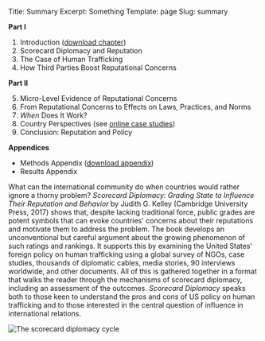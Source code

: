 Title: Summary
Excerpt: Something
Template: page
Slug: summary


<div class="row" markdown=1>

<div class="col-sm-4" markdown=1>

**Part I**

1. Introduction ([download chapter](/files/pdfs/Judith%20Kelley%2C%20Scorecard%20Diplomacy%2C%20Chapter%201.pdf))
2. Scorecard Diplomacy and Reputation
3. The Case of Human Trafficking
4. How Third Parties Boost Reputational Concerns

**Part II**

<ol start="5">
<li>Micro-Level Evidence of Reputational&nbsp;Concerns</li>
<li>From Reputational Concerns to Effects on Laws, Practices, and&nbsp;Norms</li>
<li><em>When</em> Does It&nbsp;Work?</li>
<li>Country Perspectives (see <a href="/case-studies/">online case&nbsp;studies</a>)</li>
<li>Conclusion: Reputation and&nbsp;Policy</li>
</ol>

**Appendices**

- Methods Appendix ([download appendix](/data/methods-appendix/))
- Results Appendix

</div>

<div class="col-sm-8" markdown=1>

What can the international community do when countries would rather ignore a thorny problem? *Scorecard Diplomacy: Grading State to Influence Their Reputation and Behavior* by Judith G. Kelley (Cambridge University Press, 2017) shows that, despite lacking traditional force, public grades are potent symbols that can evoke countries' concerns about their reputations and motivate them to address the problem. The book develops an unconventional but careful argument about the growing phenomenon of such ratings and rankings. It supports this by examining the United States' foreign policy on human trafficking using a global survey of NGOs, case studies, thousands of diplomatic cables, media stories, 90 interviews worldwide, and other documents. All of this is gathered together in a format that walks the reader through the mechanisms of scorecard diplomacy, including an assessment of the outcomes. *Scorecard Diplomacy* speaks both to those keen to understand the pros and cons of US policy on human trafficking and to those interested in the central question of influence in international relations.

![The scorecard diplomacy cycle](/files/images/scorecard_diplomacy_cycle_color.png)

</div>

</div>
